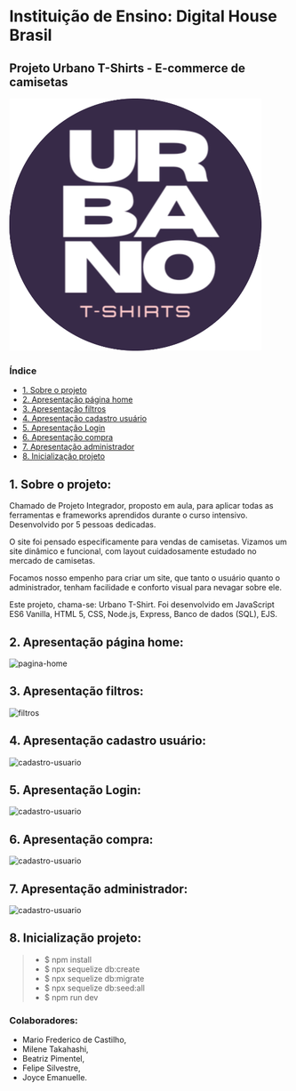 
# Instituição de Ensino: Digital House Brasil

## Projeto Urbano T-Shirts - E-commerce de camisetas


![logo-projeto](https://github.com/mfcastilho/Projeto-Integrador-Digital-House/blob/master/src/public/midias/logo-urbano-tshirt-redonds.png)




### Índice

* [1. Sobre o projeto](#1-sobre-o-projeto)
* [2. Apresentação página home](#2-apresentação-página-home)
* [3. Apresentação filtros](#3-apresentação-filtros)
* [4. Apresentação cadastro usuário](#4-apresentação-cadastro-usuário)
* [5. Apresentação Login](#5-apresentação-login)
* [6. Apresentação compra](#6-apresentação-compra)
* [7. Apresentação administrador](#7-apresentação-administrador)
* [8. Inicialização projeto](#8-inicialização-projeto)

## 1. Sobre o projeto:
 Chamado de Projeto Integrador, proposto em aula, para aplicar todas as ferramentas e frameworks aprendidos durante o curso intensivo. Desenvolvido por 5 pessoas dedicadas. 
 
 O site foi pensado especificamente para vendas de camisetas. Vizamos um site dinâmico e funcional, com layout cuidadosamente estudado no mercado de camisetas. 
 
 Focamos nosso empenho para criar um site, que tanto o usuário quanto o administrador, tenham facilidade e conforto visual para nevagar sobre ele.

 Este projeto, chama-se: Urbano T-Shirt. Foi desenvolvido em JavaScript ES6 Vanilla, HTML 5, CSS, Node.js, Express, Banco de dados (SQL), EJS.


## 2. Apresentação página home:

![pagina-home](https://github.com/mfcastilho/Projeto-Integrador-Digital-House/blob/master/src/public/midias/video-pagina-home.gif)

## 3. Apresentação filtros:

![filtros](https://github.com/mfcastilho/Projeto-Integrador-Digital-House/blob/master/src/public/midias/video-filtros.gif)


## 4. Apresentação cadastro usuário:

![cadastro-usuario](https://github.com/mfcastilho/Projeto-Integrador-Digital-House/blob/master/src/public/midias/video-cadastro-usuario.gif)


## 5. Apresentação Login:

![cadastro-usuario](https://github.com/mfcastilho/Projeto-Integrador-Digital-House/blob/master/src/public/midias/video-login-usuario.gif)



## 6. Apresentação compra:

![cadastro-usuario](https://github.com/mfcastilho/Projeto-Integrador-Digital-House/blob/master/src/public/midias/video-compra-usuario.gif)



## 7. Apresentação administrador:

![cadastro-usuario](https://github.com/mfcastilho/Projeto-Integrador-Digital-House/blob/master/src/public/midias/video-administrador.gif)





## 8. Inicialização projeto:

> - $ npm install 
> - $ npx sequelize db:create 
> - $ npx sequelize db:migrate 
> - $ npx sequelize db:seed:all 
> - $ npm run dev



  ### Colaboradores:

- Mario Frederico de Castilho, 
- Milene Takahashi,
- Beatriz Pimentel,
- Felipe Silvestre,
- Joyce Emanuelle.
     
